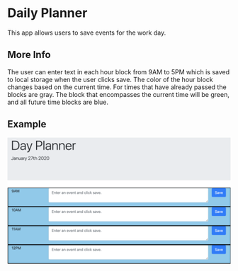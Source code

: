 # Daily Planner
This app allows users to save events for the work day.

## More Info
The user can enter text in each hour block from 9AM to 5PM which is saved to local storage when the user clicks save.  The color of the hour block changes based on the current time.  For times that have already passed the blocks are gray.  The block that encompasses the current time will be green, and all future time blocks are blue.

## Example
![alttext](assets/images/planner.png)